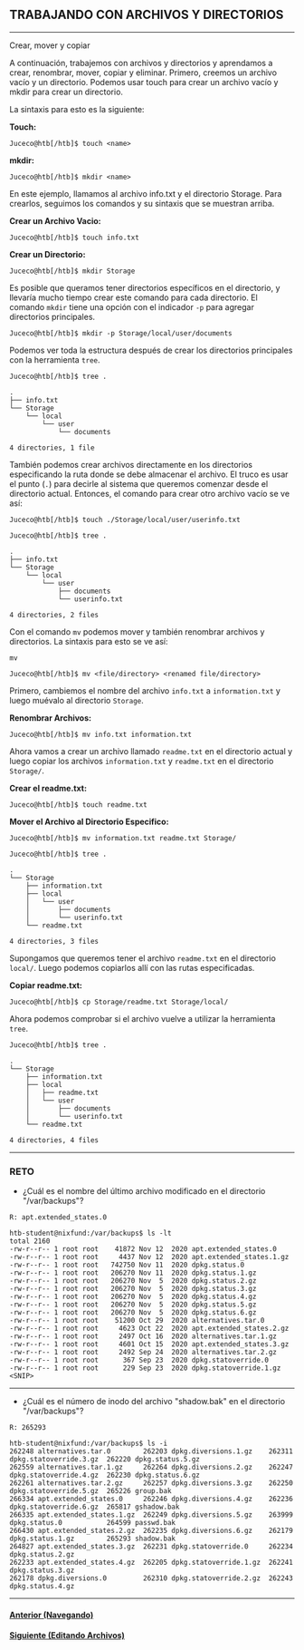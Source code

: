 ## TRABAJANDO CON ARCHIVOS Y DIRECTORIOS
___
Crear, mover y copiar

A continuación, trabajemos con archivos y directorios y aprendamos a crear, renombrar, mover, copiar y eliminar. Primero, creemos un archivo vacío y un directorio. Podemos usar touch para crear un archivo vacío y mkdir para crear un directorio.

La sintaxis para esto es la siguiente:

**Touch:**
~~~
Juceco@htb[/htb]$ touch <name>
~~~

**mkdir:**
~~~
Juceco@htb[/htb]$ mkdir <name>
~~~

En este ejemplo, llamamos al archivo info.txt y el directorio Storage. Para crearlos, seguimos los comandos y su sintaxis que se muestran arriba.

**Crear un Archivo Vacio:**
~~~
Juceco@htb[/htb]$ touch info.txt
~~~

**Crear un Directorio:**
~~~
Juceco@htb[/htb]$ mkdir Storage
~~~

Es posible que queramos tener directorios específicos en el directorio, y llevaría mucho tiempo crear este comando para cada directorio. El comando `mkdir` tiene una opción con el indicador `-p` para agregar directorios principales.

~~~
Juceco@htb[/htb]$ mkdir -p Storage/local/user/documents
~~~

Podemos ver toda la estructura después de crear los directorios principales con la herramienta `tree`.

~~~
Juceco@htb[/htb]$ tree .

.
├── info.txt
└── Storage
    └── local
        └── user
            └── documents

4 directories, 1 file
~~~

También podemos crear archivos directamente en los directorios especificando la ruta donde se debe almacenar el archivo. El truco es usar el punto (`.`) para decirle al sistema que queremos comenzar desde el directorio actual. Entonces, el comando para crear otro archivo vacío se ve así:

~~~
Juceco@htb[/htb]$ touch ./Storage/local/user/userinfo.txt
~~~

~~~
Juceco@htb[/htb]$ tree .

.
├── info.txt
└── Storage
    └── local
        └── user
            ├── documents
            └── userinfo.txt

4 directories, 2 files
~~~

Con el comando `mv` podemos mover y también renombrar archivos y directorios. La sintaxis para esto se ve así:

`mv`
~~~
Juceco@htb[/htb]$ mv <file/directory> <renamed file/directory>
~~~

Primero, cambiemos el nombre del archivo `info.txt` a `information.txt` y luego muévalo al directorio `Storage`.

**Renombrar Archivos:**
~~~
Juceco@htb[/htb]$ mv info.txt information.txt
~~~

Ahora vamos a crear un archivo llamado `readme.txt` en el directorio actual y luego copiar los archivos `information.txt` y `readme.txt` en el directorio `Storage/`.

**Crear el readme.txt:**
~~~
Juceco@htb[/htb]$ touch readme.txt 
~~~

**Mover el Archivo al Directorio Especifico:**
~~~
Juceco@htb[/htb]$ mv information.txt readme.txt Storage/
~~~

~~~
Juceco@htb[/htb]$ tree .

.
└── Storage
    ├── information.txt
    ├── local
    │   └── user
    │       ├── documents
    │       └── userinfo.txt
    └── readme.txt

4 directories, 3 files
~~~

Supongamos que queremos tener el archivo `readme.txt` en el directorio `local/`. Luego podemos copiarlos allí con las rutas especificadas.

**Copiar readme.txt:**
~~~
Juceco@htb[/htb]$ cp Storage/readme.txt Storage/local/
~~~

Ahora podemos comprobar si el archivo vuelve a utilizar la herramienta `tree`.

~~~
Juceco@htb[/htb]$ tree .

.
└── Storage
    ├── information.txt
    ├── local
    │   ├── readme.txt
    │   └── user
    │       ├── documents
    │       └── userinfo.txt
    └── readme.txt

4 directories, 4 files
~~~
___
### RETO

+ ¿Cuál es el nombre del último archivo modificado en el directorio "/var/backups"?

`R: apt.extended_states.0`

~~~
htb-student@nixfund:/var/backups$ ls -lt
total 2160
-rw-r--r-- 1 root root    41872 Nov 12  2020 apt.extended_states.0
-rw-r--r-- 1 root root     4437 Nov 12  2020 apt.extended_states.1.gz
-rw-r--r-- 1 root root   742750 Nov 11  2020 dpkg.status.0
-rw-r--r-- 1 root root   206270 Nov 11  2020 dpkg.status.1.gz
-rw-r--r-- 1 root root   206270 Nov  5  2020 dpkg.status.2.gz
-rw-r--r-- 1 root root   206270 Nov  5  2020 dpkg.status.3.gz
-rw-r--r-- 1 root root   206270 Nov  5  2020 dpkg.status.4.gz
-rw-r--r-- 1 root root   206270 Nov  5  2020 dpkg.status.5.gz
-rw-r--r-- 1 root root   206270 Nov  5  2020 dpkg.status.6.gz
-rw-r--r-- 1 root root    51200 Oct 29  2020 alternatives.tar.0
-rw-r--r-- 1 root root     4623 Oct 22  2020 apt.extended_states.2.gz
-rw-r--r-- 1 root root     2497 Oct 16  2020 alternatives.tar.1.gz
-rw-r--r-- 1 root root     4601 Oct 15  2020 apt.extended_states.3.gz
-rw-r--r-- 1 root root     2492 Sep 24  2020 alternatives.tar.2.gz
-rw-r--r-- 1 root root      367 Sep 23  2020 dpkg.statoverride.0
-rw-r--r-- 1 root root      229 Sep 23  2020 dpkg.statoverride.1.gz
<SNIP>
~~~

___
+ ¿Cuál es el número de inodo del archivo "shadow.bak" en el directorio "/var/backups"?

`R: 265293`

~~~
htb-student@nixfund:/var/backups$ ls -i
262248 alternatives.tar.0        262203 dpkg.diversions.1.gz    262311 dpkg.statoverride.3.gz  262220 dpkg.status.5.gz
262559 alternatives.tar.1.gz     262264 dpkg.diversions.2.gz    262247 dpkg.statoverride.4.gz  262230 dpkg.status.6.gz
262261 alternatives.tar.2.gz     262257 dpkg.diversions.3.gz    262250 dpkg.statoverride.5.gz  265226 group.bak
266334 apt.extended_states.0     262246 dpkg.diversions.4.gz    262236 dpkg.statoverride.6.gz  265817 gshadow.bak
266335 apt.extended_states.1.gz  262249 dpkg.diversions.5.gz    263999 dpkg.status.0           264599 passwd.bak
266430 apt.extended_states.2.gz  262235 dpkg.diversions.6.gz    262179 dpkg.status.1.gz        265293 shadow.bak
264827 apt.extended_states.3.gz  262231 dpkg.statoverride.0     262234 dpkg.status.2.gz
262233 apt.extended_states.4.gz  262205 dpkg.statoverride.1.gz  262241 dpkg.status.3.gz
262178 dpkg.diversions.0         262310 dpkg.statoverride.2.gz  262243 dpkg.status.4.gz
~~~
___
#### [Anterior (Navegando)](https://github.com/jcca1992/INFOSEC/blob/main/Linux%20Fundamentals/Navigation.md)
#### [Siguiente (Editando Archivos)](https://github.com/jcca1992/INFOSEC/blob/main/Linux%20Fundamentals/Editing-Files.md)
